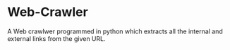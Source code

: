 # Web-Crawler
A Web crawlwer programmed in python which extracts all the internal and external links from the given URL.
